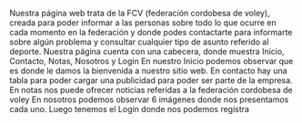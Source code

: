 Nuestra página web trata de la FCV (federación cordobesa de voley), creada para poder informar a las personas sobre todo lo que ocurre en cada momento en la federación y donde podes contactarte para informarte sobre algún problema y consultar cualquier tipo de asunto referido al deporte. 
Nuestra página cuenta con una cabecera, donde muestra Inicio, Contacto, Notas, Nosotros y Login 
En nuestro Inicio podemos observar que es donde le damos la bienvenida a nuestro sitio web.
En contacto hay una tabla para poder cargar una publicidad para poder ser parte de la empresa.
En notas nos puede ofrecer noticias referidas a la federación cordobesa de voley 
En nosotros podemos observar 6 imágenes donde nos presentamos cada uno.
Luego tenemos el Login donde nos podemos registra
